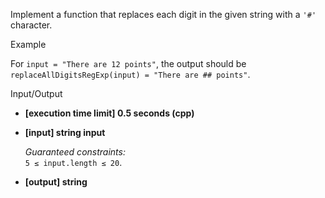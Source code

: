 
Implement a function that replaces each digit in the given string with a  `'#'`  character.

Example

For  `input = "There are 12 points"`, the output should be  
`replaceAllDigitsRegExp(input) = "There are ## points"`.

Input/Output

-   **[execution time limit] 0.5 seconds (cpp)**
    
-   **[input] string input**
    
    _Guaranteed constraints:_  
    `5 ≤ input.length ≤ 20`.
    
-   **[output] string**